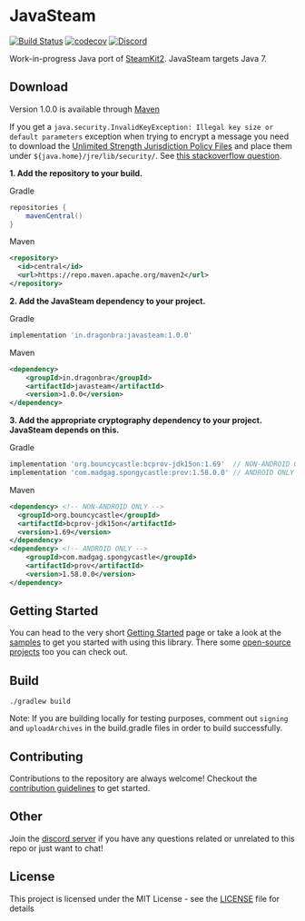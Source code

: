# JavaSteam
[![Build Status](https://travis-ci.org/Longi94/JavaSteam.svg?branch=master)](https://travis-ci.org/Longi94/JavaSteam) [![codecov](https://codecov.io/gh/Longi94/JavaSteam/branch/master/graph/badge.svg)](https://codecov.io/gh/Longi94/JavaSteam) 
[![Discord](https://img.shields.io/discord/420907597906968586.svg)](https://discord.gg/8F2JuTu)

Work-in-progress Java port of [SteamKit2](https://github.com/SteamRE/SteamKit). JavaSteam targets Java 7.

## Download

Version 1.0.0 is available through [Maven](https://mvnrepository.com/artifact/in.dragonbra/javasteam)

If you get a `java.security.InvalidKeyException: Illegal key size or default parameters` exception when trying to encrypt a message you need to download the [Unlimited Strength Jurisdiction Policy Files](http://www.oracle.com/technetwork/java/javase/downloads/jce8-download-2133166.html) and place them under `${java.home}/jre/lib/security/`. See [this stackoverflow question](https://stackoverflow.com/questions/6481627/java-security-illegal-key-size-or-default-parameters).

**1. Add the repository to your build.**

Gradle
```groovy
repositories {
    mavenCentral()
}
```

Maven
```xml
<repository>
  <id>central</id>
  <url>https://repo.maven.apache.org/maven2</url>
</repository>
```

**2. Add the JavaSteam dependency to your project.**

Gradle
```groovy
implementation 'in.dragonbra:javasteam:1.0.0'
```

Maven
```xml
<dependency>
    <groupId>in.dragonbra</groupId>
    <artifactId>javasteam</artifactId>
    <version>1.0.0</version>
</dependency>
```

**3. Add the appropriate cryptography dependency to your project. JavaSteam depends on this.**

Gradle
```groovy
implementation 'org.bouncycastle:bcprov-jdk15on:1.69'  // NON-ANDROID ONLY
implementation 'com.madgag.spongycastle:prov:1.58.0.0' // ANDROID ONLY
```

Maven
```xml
<dependency> <!-- NON-ANDROID ONLY -->
  <groupId>org.bouncycastle</groupId>
  <artifactId>bcprov-jdk15on</artifactId>
  <version>1.69</version>
</dependency>
<dependency> <!-- ANDROID ONLY -->
    <groupId>com.madgag.spongycastle</groupId>
    <artifactId>prov</artifactId>
    <version>1.58.0.0</version>
</dependency>
```

## Getting Started

You can head to the very short [Getting Started](https://github.com/Longi94/JavaSteam/wiki/Getting-started) page or take a look at the [samples](https://github.com/Longi94/JavaSteam/tree/master/javasteam-samples/src/main/java/in/dragonbra/javasteamsamples) to get you started with using this library. There some [open-source projects](https://github.com/Longi94/JavaSteam/wiki/Samples) too you can check out.

## Build

```./gradlew build```

Note: If you are building locally for testing purposes, comment out `signing` and `uploadArchives` in the build.gradle files in order to build successfully. 

## Contributing

Contributions to the repository are always welcome! Checkout the [contribution guidelines](CONTRIBUTING.md) to get started.

## Other

Join the [discord server](https://discord.gg/8F2JuTu) if you have any questions related or unrelated to this repo or just want to chat!

## License

This project is licensed under the MIT License - see the [LICENSE](LICENSE) file for details
